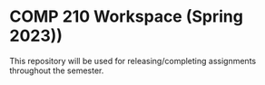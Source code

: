 # COMP 210 Workspace (Spring 2023))
This repository will be used for releasing/completing assignments throughout the semester.
